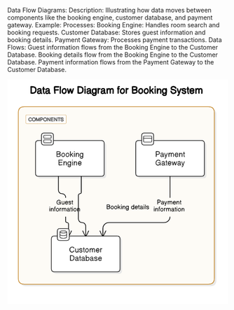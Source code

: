 Data Flow Diagrams:
Description: Illustrating how data moves between components like the booking engine, customer database, and payment gateway.
Example:
Processes:
Booking Engine: Handles room search and booking requests.
Customer Database: Stores guest information and booking details.
Payment Gateway: Processes payment transactions.
Data Flows:
Guest information flows from the Booking Engine to the Customer Database.
Booking details flow from the Booking Engine to the Customer Database.
Payment information flows from the Payment Gateway to the Customer Database.

![alt text](dfd.png)